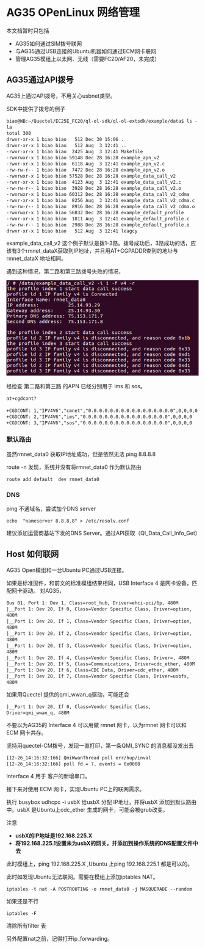 AG35 OPenLinux 网络管理
=======

本文档暂时只包括

- AG35如何通过SIM拨号联网
- 与AG35通过USB连接的Ubuntu机器如何通过ECM网卡联网
- 管理AG35模组上以太网、无线（需要FC20/AF20，未完成）


AG35通过API拨号
-----

AG35上通过API拨号，不用关心usbnet类型。

SDK中提供了拨号的例子

	biao@WB:~/Quectel/EC25E_FC20/ql-ol-sdk/ql-ol-extsdk/example/data$ ls -la
	total 300
	drwxr-xr-x 1 biao biao   512 Dec 30 15:06 .
	drwxr-xr-x 1 biao biao   512 Aug  3 12:41 ..
	-rwxr-xr-x 1 biao biao  2425 Aug  3 12:41 Makefile
	-rwxrwxr-x 1 biao biao 59148 Dec 28 16:28 example_apn_v2
	-rwxr-xr-x 1 biao biao  6118 Aug  3 12:41 example_apn_v2.c
	-rw-rw-r-- 1 biao biao  7472 Dec 28 16:28 example_apn_v2.o
	-rwxrwxr-x 1 biao biao 57528 Dec 28 16:28 example_data_call_v2
	-rwxr-xr-x 1 biao biao  4123 Aug  3 12:41 example_data_call_v2.c
	-rw-rw-r-- 1 biao biao  3928 Dec 28 16:28 example_data_call_v2.o
	-rwxrwxr-x 1 biao biao 60312 Dec 28 16:28 example_data_call_v2_cdma
	-rwxr-xr-x 1 biao biao  8256 Aug  3 12:41 example_data_call_v2_cdma.c
	-rw-rw-r-- 1 biao biao  8916 Dec 28 16:28 example_data_call_v2_cdma.o
	-rwxrwxr-x 1 biao biao 56832 Dec 28 16:28 example_default_profile
	-rwxr-xr-x 1 biao biao  1811 Aug  3 12:41 example_default_profile.c
	-rw-rw-r-- 1 biao biao  2988 Dec 28 16:28 example_default_profile.o
	drwxr-xr-x 1 biao biao   512 Aug  3 12:41 leagcy

example_data_call_v2 这个例子默认是拨1-3路。拨号成功后，3路成功的话，应该有3个rmnet_dataX获取到IP地址，并且用AT+CGPADDR查到的地址与 rmnet_dataX 地址相同。

遇到这种情况，第二路和第三路拨号失败的情况，

![](rmnetdatacall.png)

经检查 第二路和第三路 的APN 已经分别用于 ims 和 sos。

	at+cgdcont?
	
	+CGDCONT: 1,"IPV4V6","cmnet","0.0.0.0.0.0.0.0.0.0.0.0.0.0.0.0",0,0,0,0
	+CGDCONT: 2,"IPV4V6","ims","0.0.0.0.0.0.0.0.0.0.0.0.0.0.0.0",0,0,0,0
	+CGDCONT: 3,"IPV4V6","sos","0.0.0.0.0.0.0.0.0.0.0.0.0.0.0.0",0,0,0,0

### 默认路由 ###

虽然rmnet_data0 获取IP地址成功，但是依然无法 ping 8.8.8.8 

route -n 发现，系统并没有将rmnet_data0 作为默认路由

	route add default  dev rmnet_data0

### DNS ###

ping 不通域名，尝试加个DNS server

	echo  "nameserver 8.8.8.8" > /etc/resolv.conf 

建议添加运营商基站下发的DNS Server。通过API获取（Ql_Data_Call_Info_Get）


Host 如何联网
-----

AG35 Open模组和一台Ubuntu PC通过USB连接。

如果是标准固件，和前文的标准模组结果相同，USB Interface 4 是网卡设备，匹配网卡驱动。
对AG35，

	Bus 01, Port 1: Dev 1, Class=root_hub, Driver=ehci-pci/6p, 480M
	|__Port 1: Dev 20, If 0, Class=Vendor Specific Class, Driver=option, 480M
	|__Port 1: Dev 20, If 1, Class=Vendor Specific Class, Driver=option, 480M
	|__Port 1: Dev 20, If 2, Class=Vendor Specific Class, Driver=option, 480M
	|__Port 1: Dev 20, If 3, Class=Vendor Specific Class, Driver=option, 480M
	|__Port 1: Dev 20, If 4, Class=Vendor Specific Class, Driver=, 480M
	|__Port 1: Dev 20, If 5, Class=Communications, Driver=cdc_ether, 480M
	|__Port 1: Dev 20, If 6, Class=CDC Data, Driver=cdc_ether, 480M
	|__Port 1: Dev 20, If 7, Class=Vendor Specific Class, Driver=usbfs, 480M

如果用Quectel 提供的qmi_wwan_q驱动，可能还会

	|__Port 1: Dev 20, If 0, Class=Vendor Specific Class, Driver=qmi_wwan_q, 480M

不要以为AG35的 Interface 4 可以用做 rmnet 网卡，以为rmnet 网卡可以和 ECM 网卡共存。

坚持用quectel-CM拨号，发现一直打印，第一条QMI_SYNC 的消息都没发出去

	[12-26_14:16:32:166] QmiWwanThread poll err/hup/inval
	[12-26_14:16:32:166] poll fd = 7, events = 0x0008

Interface 4 用于 客户的新增串口。

接下来对使用 ECM 网卡，实现Ubuntu PC上的联网需求。

执行 busybox udhcpc -i usbX 给usbX 分配 IP地址，并将usbX 添加到默认路由中。usbX 是Ubuntu上cdc_ether 生成的网卡，可能会被grub改变。

注意

- **usbX的IP地址是192.168.225.X**
- **将192.168.225.1设置未为usbX的网关，并添加到操作系统的DNS配置文件中去**

此时模组上，ping 192.168.225.X ,Ubuntu 上ping 192.168.225.1 都是可以的。

此时如发现Ubuntu无法联网。需要在模组上添加iptables NAT。

	iptables -t nat -A POSTROUTING -o rmnet_data0 -j MASQUERADE --random

如果还是不行

	iptables -F 

清除所有filter 表

另外配置nat之前，记得打开ip_forwarding。
